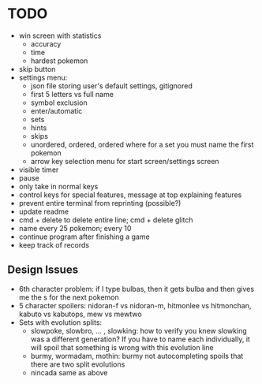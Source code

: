 # TODO

- win screen with statistics
  - accuracy
  - time
  - hardest pokemon
- skip button
- settings menu:
  - json file storing user's default settings, gitignored
  - first 5 letters vs full name
  - symbol exclusion
  - enter/automatic
  - sets
  - hints
  - skips
  - unordered, ordered, ordered where for a set you must name the first pokemon
  - arrow key selection menu for start screen/settings screen
- visible timer
- pause
- only take in normal keys
- control keys for special features, message at top explaining features
- prevent entire terminal from reprinting (possible?)
- update readme
- cmd + delete to delete entire line; cmd + delete glitch
- name every 25 pokemon; every 10
- continue program after finishing a game
- keep track of records

## Design Issues

- 6th character problem: if I type bulbas, then it gets bulba and then gives me the s for the next pokemon
- 5 character spoilers: nidoran-f vs nidoran-m, hitmonlee vs hitmonchan, kabuto vs kabutops, mew vs mewtwo
- Sets with evolution splits:
  - slowpoke, slowbro, ... , slowking: how to verify you knew slowking was a different generation? If you have to name each individually, it will spoil that something is wrong with this evolution line
  - burmy, wormadam, mothin: burmy not autocompleting spoils that there are two split evolutions
  - nincada same as above
